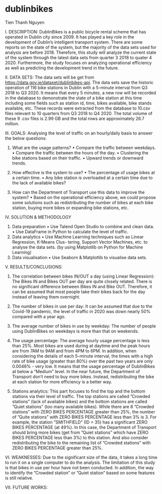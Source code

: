 # dublinbikes
Tien Thanh Nguyen


I. DESCRIPTION:
DublinBikes is a public bicycle rental scheme that has operated in Dublin city since 2009. It has played a key role in the development of Dublin’s intelligent transport system. There are some reports on the state of the system, but the majority of the data sets used for analysis are before 2018. Therefore, this study will analyze the current state of the system through the latest data sets from quarter 3 2018 to quater 4 2020. Furthermore, the study focuses on analyzing operational efficiency as well as predicting the development trend in the future.


II. DATA SETS:
The data sets will be get from https://data.gov.ie/dataset/dublinbikes-api. The data sets save the historic operation of 116 bike stations in Dublin with a 5-minute interval from Q3 2018 to Q3 2020. It means that every 5 minutes, a new row will be recorded in the database to demonstrate the state of a bike station at this time including some fields such as station id, time, bikes available, bike stands available, etc. These records were extracted from the database to 10.csv files relevant to 10 quarters from Q3 2018 to Q4 2020. The total volume of these 9 .csv files is 2.99 GB and the total rows are approximately 26.7 million.

III. GOALS:
Analysing the level of traffic on an hourly/daily basis to answer the below questions:
1. What are the usage patterns?
• Compare the traffic between weekdays.
• Compare the traffic between the hours of the day. • Clustering the bike stations based on their traffic. • Upward trends or downward trends.

2. How effective is the system to use?
• The percentage of usage bikes at a certain time.
• Any bike station is overloaded at a certain time due to the lack of available bikes?

3. How can the Department of Transport use this data to improve the system?
• Based on the operational efficiency above, we could propose some solutions such as redistributing the number of bikes at each bike station, buying more bikes or expanding bike stations, etc.

IV. SOLUTION & METHODOLOGY
1. Data preparation
• Use Talend Open Studio to combine and clean data.
• Use DataFrame in Python to calculate the level of traffic.
2. Data analytics
• Use Machine Learning techniques such as Linear Regression, K-Means Clus- tering, Support Vector Machines, etc. to analyse the data sets. (by using Matplotlib on Python for Machine Learning)
3. Data visualisation
• Use Seaborn & Matplotlib to visualise data sets.

V. RESULTS/CONCLUSIONS:
1. The correlation between bikes IN/OUT a day (using Linear Regression):
The Bikes IN and Bikes OUT per day are quite closely related. There is no significant difference between Bikes IN and Bike OUT. Therefore, it can be assumed that most people take their bikes back for the day instead of leaving them overnight.

2. The number of bikes in use per day:
It can be assumed that due to the Covid-19 pandemic, the level of traffic in 2020 was down nearly 50% compared with a year ago.

3. The average number of bikes in use by weekday:
The number of people using DublinBikes on weekdays is more than that on weekends.

4. The usage percentage:
The average hourly usage percentage is less than 25%.
Most bikes are used during at daytime and the peak hours are from 7AM to 9AM and from 4PM to 6PM. In addition, when considering the details of each 5-minute interval, the times with a high rate of bike usage (greater than 80%) over the past two years are only 0.0046% - very low. It means that the usage percentage of DublinBikes at below a ”Medium” level. In the near future, the Department of Transport don’t need to buy more bikes. Instead, redistributing the bike at each station for more efficiency is a better way.

5. Stations analytics:
This part focuses to find the top and the bottom stations via their level of traffic. The top stations are called ”Crowded stations” (lack of available bikes) and the bottom stations are called ”Quiet stations” (too many available bikes). While there are 8 ”Crowded stations” with ZERO BIKES PERCENTAGE greater than 25%, the number of ”Quite stations” with ZERO BIKES PERCENTAGE less than 3% is 3. For example, the station ”SMITHFIELD” (ID = 35) has a significant ZERO BIKES PERCENTAGE (at 49%). In this case, the Department of Transport should bring more bikes (get from ”Quiet stations” which have ZERO BIKES PERCENTAGE less than 3%) to this station. And also consider redistributing the bike to the remaining list of ”Crowded stations” with ZERO BIKES PERCENTAGE greater than 25%.

VI. WEAKNESSES:
Due to the significant size of the data, it takes a long time to run it on a single computer to do the analysis. The limitation of this study is that bikes in use per hour have not been conducted. In addition, the way to identify the ”Crowded station” or ”Quiet station” based on some features is still relative.

VII. FUTURE WORKS:
